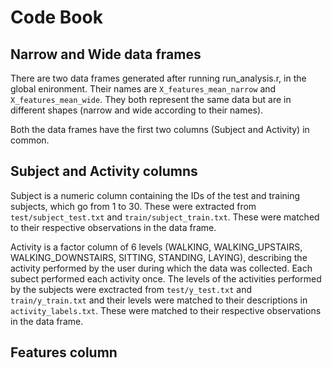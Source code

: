 # Code Book
## Narrow and Wide data frames
There are two data frames generated after running run_analysis.r, in the global enironment. Their names are ````X_features_mean_narrow```` and ````X_features_mean_wide````. They both represent the same data but are in different shapes (narrow and wide according to their names).

Both the data frames have the first two columns (Subject and Activity) in common.

## Subject and Activity columns
Subject is a numeric column containing the IDs of the test and training subjects, which go from 1 to 30. These were extracted from ````test/subject_test.txt```` and ````train/subject_train.txt````. These were matched to their respective observations in the data frame.

Activity is a factor column of 6 levels (WALKING, WALKING_UPSTAIRS, WALKING_DOWNSTAIRS, SITTING, STANDING, LAYING), describing the activity performed by the user during which the data was collected. Each subect performed each activity once. The levels of the activities performed by the subjects were exctracted from ````test/y_test.txt```` and ````train/y_train.txt```` and their levels were matched to their descriptions in ````activity_labels.txt````. These were matched to their respective observations in the data frame.

## Features column
